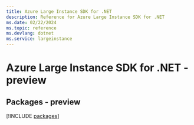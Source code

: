 ```yaml
---
title: Azure Large Instance SDK for .NET
description: Reference for Azure Large Instance SDK for .NET
ms.date: 02/22/2024
ms.topic: reference
ms.devlang: dotnet
ms.service: largeinstance
---
```

# Azure Large Instance SDK for .NET - preview
## Packages - preview
[!INCLUDE [packages](large-instance-index.md)]
